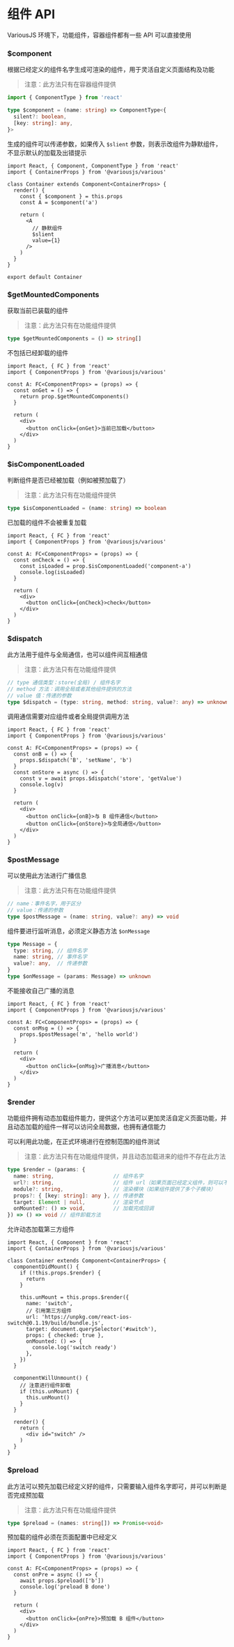 # 组件 API

VariousJS 环境下，功能组件，容器组件都有一些 API 可以直接使用

<!-- toc -->

### $component

根据已经定义的组件名字生成可渲染的组件，用于灵活自定义页面结构及功能

> 注意：此方法只有在容器组件提供

```ts
import { ComponentType } from 'react'

type $component = (name: string) => ComponentType<{
  silent?: boolean,
  [key: string]: any,
}>
```

生成的组件可以传递参数，如果传入 `$slient` 参数，则表示改组件为静默组件，不显示默认的加载及出错提示

```tsx
import React, { Component, ComponentType } from 'react'
import { ContainerProps } from '@variousjs/various'

class Container extends Component<ContainerProps> {
  render() {
    const { $component } = this.props
    const A = $component('a')

    return (
      <A
        // 静默组件
        $slient
        value={1}
      />
    )
  }
}

export default Container
```

### $getMountedComponents

获取当前已装载的组件

> 注意：此方法只有在功能组件提供

```ts
type $getMountedComponents = () => string[]
```

不包括已经卸载的组件

```tsx
import React, { FC } from 'react'
import { ComponentProps } from '@variousjs/various'

const A: FC<ComponentProps> = (props) => {
  const onGet = () => {
    return prop.$getMountedComponents()
  }

  return (
    <div>
      <button onClick={onGet}>当前已加载</button>
    </div>
  )
}
```

### $isComponentLoaded

判断组件是否已经被加载（例如被预加载了）

> 注意：此方法只有在功能组件提供

```ts
type $isComponentLoaded = (name: string) => boolean
```

已加载的组件不会被重复加载

```tsx
import React, { FC } from 'react'
import { ComponentProps } from '@variousjs/various'

const A: FC<ComponentProps> = (props) => {
  const onCheck = () => {
    const isLoaded = prop.$isComponentLoaded('component-a')
    console.log(isLoaded)
  }

  return (
    <div>
      <button onClick={onCheck}>check</button>
    </div>
  )
}
```

### $dispatch

此方法用于组件与全局通信，也可以组件间互相通信

> 注意：此方法只有在功能组件提供

```ts
// type 通信类型：store(全局) / 组件名字
// method 方法：调用全局或者其他组件提供的方法
// value 值：传递的参数
type $dispatch = (type: string, method: string, value?: any) => unknown
```

调用通信需要对应组件或者全局提供调用方法

```tsx
import React, { FC } from 'react'
import { ComponentProps } from '@variousjs/various'

const A: FC<ComponentProps> = (props) => {
  const onB = () => {
    props.$dispatch('B', 'setName', 'b')
  }
  const onStore = async () => {
    const v = await props.$dispatch('store', 'getValue')
    console.log(v)
  }

  return (
    <div>
      <button onClick={onB}>与 B 组件通信</button>
      <button onClick={onStore}>与全局通信</button>
    </div>
  )
}
```

### $postMessage

可以使用此方法进行广播信息

> 注意：此方法只有在功能组件提供

```ts
// name：事件名字，用于区分
// value：传递的参数
type $postMessage = (name: string, value?: any) => void
```

组件要进行监听消息，必须定义静态方法 `$onMessage`

```ts
type Message = {
  type: string, // 组件名字
  name: string, // 事件名字
  value?: any,  // 传递参数
}
type $onMessage = (params: Message) => unknown
```

不能接收自己广播的消息

```tsx
import React, { FC } from 'react'
import { ComponentProps } from '@variousjs/various'

const A: FC<ComponentProps> = (props) => {
  const onMsg = () => {
    props.$postMessage('m', 'hello world')
  }

  return (
    <div>
      <button onClick={onMsg}>广播消息</button>
    </div>
  )
}
```

### $render

功能组件拥有动态加载组件能力，提供这个方法可以更加灵活自定义页面功能，并且动态加载的组件一样可以访问全局数据，也拥有通信能力

可以利用此功能，在正式环境进行在控制范围的组件测试

> 注意：此方法只有在功能组件提供，并且动态加载进来的组件不存在此方法

```ts
type $render = (params: {
  name: string,                   // 组件名字
  url?: string,                   // 组件 url（如果页面已经定义组件，则可以不提供此参数）
  module?: string,                // 渲染模块（如果组件提供了多个子模块）
  props?: { [key: string]: any }, // 传递参数
  target: Element | null,         // 渲染节点
  onMounted?: () => void,         // 加载完成回调
}) => () => void // 组件卸载方法
```

允许动态加载第三方组件

```tsx
import React, { Component } from 'react'
import { ContainerProps } from '@variousjs/various'

class Container extends Component<ContainerProps> {
  componentDidMount() {
    if (!this.props.$render) {
      return
    }

    this.unMount = this.props.$render({
      name: 'switch',
      // 引用第三方组件
      url: 'https://unpkg.com/react-ios-switch@0.1.19/build/bundle.js',
      target: document.querySelector('#switch'),
      props: { checked: true },
      onMounted: () => {
        console.log('switch ready')
      },
    })
  }

  componentWillUnmount() {
    // 注意进行组件卸载
    if (this.unMount) {
      this.unMount()
    }
  }

  render() {
    return (
      <div id="switch" />
    )
  }
}
```

### $preload

此方法可以预先加载已经定义好的组件，只需要输入组件名字即可，并可以判断是否完成预加载

> 注意：此方法只有在功能组件提供

```ts
type $preload = (names: string[]) => Promise<void>
```

预加载的组件必须在页面配置中已经定义

```tsx
import React, { FC } from 'react'
import { ComponentProps } from '@variousjs/various'

const A: FC<ComponentProps> = (props) => {
  const onPre = async () => {
    await props.$preload(['b'])
    console.log('preload B done')
  }

  return (
    <div>
      <button onClick={onPre}>预加载 B 组件</button>
    </div>
  )
}
```

